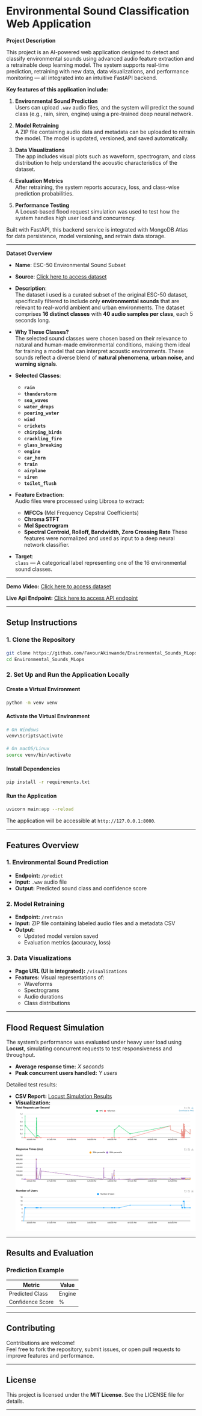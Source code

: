 # Environmental Sound Classification Web Application

**Project Description**

This project is an AI-powered web application designed to detect and classify environmental sounds using advanced audio feature extraction and a retrainable deep learning model. The system supports real-time prediction, retraining with new data, data visualizations, and performance monitoring — all integrated into an intuitive FastAPI backend.

**Key features of this application include:**

1. **Environmental Sound Prediction**  
   Users can upload `.wav` audio files, and the system will predict the sound class (e.g., rain, siren, engine) using a pre-trained deep neural network.

2. **Model Retraining**  
   A ZIP file containing audio data and metadata can be uploaded to retrain the model. The model is updated, versioned, and saved automatically.

3. **Data Visualizations**  
   The app includes visual plots such as waveform, spectrogram, and class distribution to help understand the acoustic characteristics of the dataset.

4. **Evaluation Metrics**  
   After retraining, the system reports accuracy, loss, and class-wise prediction probabilities.
   
5. **Performance Testing**  
   A Locust-based flood request simulation was used to test how the system handles high user load and concurrency.


Built with FastAPI, this backend service is integrated with MongoDB Atlas for data persistence, model versioning, and retrain data storage.

---

**Dataset Overview**

- **Name**: ESC-50 Environmental Sound Subset  
- **Source**: [Click here to access dataset](<https://www.kaggle.com/datasets/mmoreaux/environmental-sound-classification-50?select=audio>)    
- **Description**:  
  The dataset i used is a curated subset of the original ESC-50 dataset, specifically filtered to include only **environmental sounds** that are relevant to real-world ambient and urban environments. The dataset comprises **16 distinct classes** with **40 audio samples per class**, each 5 seconds long.
  
- **Why These Classes?**  
The selected sound classes were chosen based on their relevance to natural and human-made environmental conditions, making them ideal for training a model that can interpret acoustic environments. These sounds reflect a diverse blend of **natural phenomena**, **urban noise**, and **warning signals**.

- **Selected Classes**:
  - **`rain`**
  - **`thunderstorm`**
  - **`sea_waves`**
  - **`water_drops`**
  - **`pouring_water`**
  - **`wind`**
  - **`crickets`**
  - **`chirping_birds`**
  - **`crackling_fire`**
  - **`glass_breaking`**
  - **`engine`**
  - **`car_horn`**
  - **`train`**
  - **`airplane`**
  - **`siren`**
  - **`toilet_flush`**


- **Feature Extraction**:  
  Audio files were processed using Librosa to extract:
  - **MFCCs** (Mel Frequency Cepstral Coefficients)
  - **Chroma STFT**
  - **Mel Spectrogram**
  - **Spectral Centroid, Rolloff, Bandwidth, Zero Crossing Rate**
  These features were normalized and used as input to a deep neural network classifier.

- **Target**:  
  `class` — A categorical label representing one of the 16 environmental sound classes.

---

**Demo Video:** [Click here to access dataset](<https://www.kaggle.com/datasets/mmoreaux/environmental-sound-classification-50?select=audio>)  

**Live Api Endpoint:** [Click here to access API endpoint ](<https://lollypopping-environmental-sounds.hf.space>)


---

## **Setup Instructions**

### **1. Clone the Repository**
```bash
git clone https://github.com/FavourAkinwande/Environmental_Sounds_MLops.git
cd Environmental_Sounds_MLops
```

### **2. Set Up and Run the Application Locally**

#### **Create a Virtual Environment**
```bash
python -m venv venv
```

#### **Activate the Virtual Environment**
```bash
# On Windows
venv\Scripts\activate

# On macOS/Linux
source venv/bin/activate
```

#### **Install Dependencies**
```bash
pip install -r requirements.txt
```

#### **Run the Application**
```bash
uvicorn main:app --reload
```

The application will be accessible at `http://127.0.0.1:8000`.

---

## **Features Overview**

### **1. Environmental Sound Prediction**
- **Endpoint:** `/predict`
- **Input:** `.wav` audio file
- **Output:** Predicted sound class and confidence score

### **2. Model Retraining**
- **Endpoint:** `/retrain`
- **Input:** ZIP file containing labeled audio files and a metadata CSV
- **Output:**  
  - Updated model version saved  
  - Evaluation metrics (accuracy, loss)

### **3. Data Visualizations**
- **Page URL (UI is integrated):** `/visualizations`
- **Features:** Visual representations of:
  - Waveforms
  - Spectrograms
  - Audio durations
  - Class distributions 
---

## **Flood Request Simulation**

The system’s performance was evaluated under heavy user load using **Locust**, simulating concurrent requests to test responsiveness and throughput.

- **Average response time:** *X seconds*
- **Peak concurrent users handled:** *Y users*

Detailed test results:

- **CSV Report:** [Locust Simulation Results](/locust.csv)
- **Visualization:**  
  ![Flood Simulation Chart](/total_requests_per_second.png)

---

## **Results and Evaluation**

### **Prediction Example**
| Metric           | Value     |
|------------------|-----------|
| Predicted Class  | Engine      |
| Confidence Score | %     |

---

## **Contributing**

Contributions are welcome!  
Feel free to fork the repository, submit issues, or open pull requests to improve features and performance.

---

## **License**

This project is licensed under the **MIT License**. See the LICENSE file for details.

---
